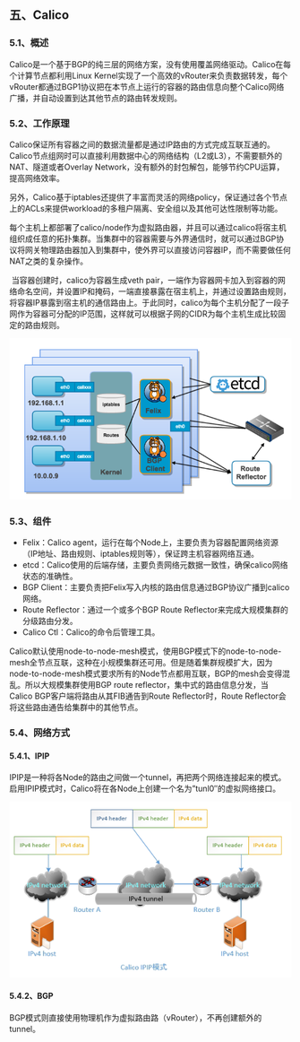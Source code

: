 ## 五、Calico

### 5.1、概述

​		Calico是一个基于BGP的纯三层的网络方案，没有使用覆盖网络驱动。Calico在每个计算节点都利用Linux Kernel实现了一个高效的vRouter来负责数据转发，每个vRouter都通过BGP1协议把在本节点上运行的容器的路由信息向整个Calico网络广播，并自动设置到达其他节点的路由转发规则。



### 5.2、工作原理

​		Calico保证所有容器之间的数据流量都是通过IP路由的方式完成互联互通的。Calico节点组网时可以直接利用数据中心的网络结构（L2或L3），不需要额外的NAT、隧道或者Overlay Network，没有额外的封包解包，能够节约CPU运算，提高网络效率。

​		另外，Calico基于iptables还提供了丰富而灵活的网络policy，保证通过各个节点上的ACLs来提供workload的多租户隔离、安全组以及其他可达性限制等功能。

​		每个主机上都部署了calico/node作为虚拟路由器，并且可以通过calico将宿主机组织成任意的拓扑集群。当集群中的容器需要与外界通信时，就可以通过BGP协议将网关物理路由器加入到集群中，使外界可以直接访问容器IP，而不需要做任何NAT之类的复杂操作。

​		当容器创建时，calico为容器生成veth pair，一端作为容器网卡加入到容器的网络命名空间，并设置IP和掩码，一端直接暴露在宿主机上，并通过设置路由规则，将容器IP暴露到宿主机的通信路由上。于此同时，calico为每个主机分配了一段子网作为容器可分配的IP范围，这样就可以根据子网的CIDR为每个主机生成比较固定的路由规则。


![Calico1](../../images/Calico3.png)



### 5.3、组件

- Felix：Calico agent，运行在每个Node上，主要负责为容器配置网络资源（IP地址、路由规则、iptables规则等），保证跨主机容器网络互通。
- etcd：Calico使用的后端存储，主要负责网络元数据一致性，确保calico网络状态的准确性。
- BGP Client：主要负责把Felix写入内核的路由信息通过BGP协议广播到calico网络。
- Route Reflector：通过一个或多个BGP Route Reflector来完成大规模集群的分级路由分发。
- Calico Ctl：Calico的命令后管理工具。



​		Calico默认使用node-to-node-mesh模式，使用BGP模式下的node-to-node-mesh全节点互联，这种在小规模集群还可用。但是随着集群规模扩大，因为node-to-node-mesh模式要求所有的Node节点都用互联，BGP的mesh会变得混乱。所以大规模集群使用BGP route reflector，集中式的路由信息分发，当Calico BGP客户端将路由从其FIB通告到Route Reflector时，Route Reflector会将这些路由通告给集群中的其他节点。



### 5.4、网络方式

#### 5.4.1、IPIP

​		IPIP是一种将各Node的路由之间做一个tunnel，再把两个网络连接起来的模式。启用IPIP模式时，Calico将在各Node上创建一个名为”tunl0″的虚拟网络接口。

![Calico2](../../images/Calico2.png)

#### 5.4.2、BGP

​		BGP模式则直接使用物理机作为虚拟路由路（vRouter），不再创建额外的tunnel。

